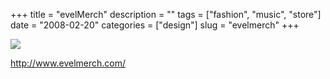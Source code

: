 +++
title = "evelMerch"
description = ""
tags = ["fashion", "music", "store"]
date = "2008-02-20"
categories = ["design"]
slug = "evelmerch"
+++


 

  <div id="screens-thumbs" class="clearfix">
    <div class="txt-center" id="design-submission"><a href="http://www.evelmerch.com/"><img id='bluga-thumbnail-895' class='bluga-thumbnail large' src='http://media.konigi.com/bluga/
wt47f279d1aeb21_0.jpg'/></a></div>  
  </div>   
<p><a href="http://www.evelmerch.com/">http://www.evelmerch.com/</a></p>




